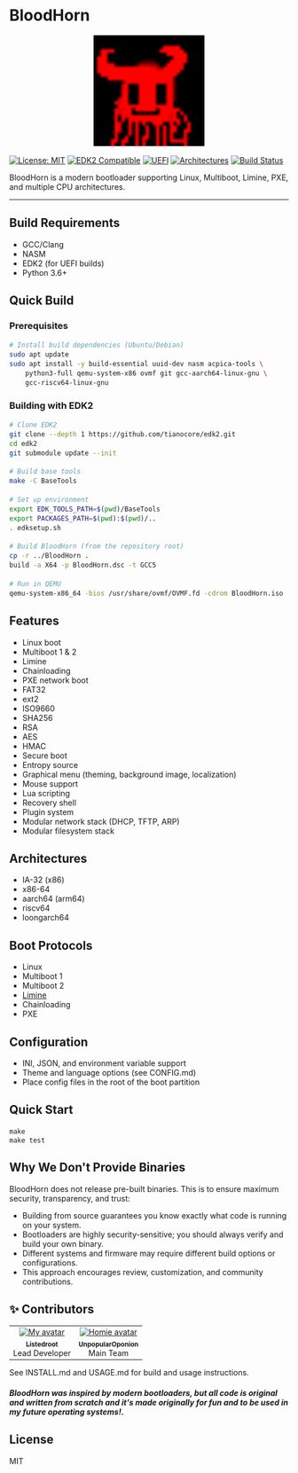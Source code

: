 # BloodHorn
<p align="center">
  <img src="Zeak.png" alt="Project Logo" width="200">
</p>

[![License: MIT](https://img.shields.io/badge/License-MIT-yellow.svg)](https://opensource.org/licenses/MIT)
[![EDK2 Compatible](https://img.shields.io/badge/EDK2-Compatible-blue)](https://github.com/tianocore/tianocore.github.io/)
[![UEFI](https://img.shields.io/badge/UEFI-Secure%20Boot-0078D7)](https://uefi.org/)
[![Architectures](https://img.shields.io/badge/Arch-x86__64%20%7C%20ARM64%20%7C%20RISC--V-0078D7)](https://en.wikipedia.org/wiki/Unified_Extensible_Firmware_Interface)
[![Build Status](https://github.com/Listedroot/BloodHorn/actions/workflows/build.yml/badge.svg?branch=main)](https://github.com/Listedroot/BloodHorn/actions)

BloodHorn is a modern bootloader supporting Linux, Multiboot, Limine, PXE, and multiple CPU architectures.

---
## Build Requirements
- GCC/Clang
- NASM
- EDK2 (for UEFI builds)
- Python 3.6+

## Quick Build

### Prerequisites
```bash
# Install build dependencies (Ubuntu/Debian)
sudo apt update
sudo apt install -y build-essential uuid-dev nasm acpica-tools \
    python3-full qemu-system-x86 ovmf git gcc-aarch64-linux-gnu \
    gcc-riscv64-linux-gnu
```

### Building with EDK2
```bash
# Clone EDK2
git clone --depth 1 https://github.com/tianocore/edk2.git
cd edk2
git submodule update --init

# Build base tools
make -C BaseTools

# Set up environment
export EDK_TOOLS_PATH=$(pwd)/BaseTools
export PACKAGES_PATH=$(pwd):$(pwd)/..
. edksetup.sh

# Build BloodHorn (from the repository root)
cp -r ../BloodHorn .
build -a X64 -p BloodHorn.dsc -t GCC5

# Run in QEMU
qemu-system-x86_64 -bios /usr/share/ovmf/OVMF.fd -cdrom BloodHorn.iso
```

## Features
- Linux boot
- Multiboot 1 & 2
- Limine
- Chainloading
- PXE network boot
- FAT32
- ext2
- ISO9660
- SHA256
- RSA
- AES
- HMAC
- Secure boot
- Entropy source
- Graphical menu (theming, background image, localization)
- Mouse support
- Lua scripting
- Recovery shell
- Plugin system
- Modular network stack (DHCP, TFTP, ARP)
- Modular filesystem stack

## Architectures
- IA-32 (x86)
- x86-64
- aarch64 (arm64)
- riscv64
- loongarch64

## Boot Protocols
- Linux
- Multiboot 1
- Multiboot 2
- [Limine](https://github.com/limine-bootloader/limine-protocol/blob/trunk/PROTOCOL.md)
- Chainloading
- PXE

## Configuration
- INI, JSON, and environment variable support
- Theme and language options (see CONFIG.md)
- Place config files in the root of the boot partition

## Quick Start
```
make
make test
```

## Why We Don't Provide Binaries
BloodHorn does not release pre-built binaries. This is to ensure maximum security, transparency, and trust:
- Building from source guarantees you know exactly what code is running on your system.
- Bootloaders are highly security-sensitive; you should always verify and build your own binary.
- Different systems and firmware may require different build options or configurations.
- This approach encourages review, customization, and community contributions.

## ✨ Contributors

<table>
  <tr>
    <td align="center">
      <a href="https://github.com/Listedroot">
        <img src="https://avatars.githubusercontent.com/Listedroot" width="120px;" alt="My avatar"/>
        <br />
        <sub><b>Listedroot</b></sub>
      </a>
      <br />
      Lead Developer 
    </td>
    <td align="center">
      <a href="https://github.com/unpopularopinionn">
        <img src="https://avatars.githubusercontent.com/unpopularopinionn" width="120px;" alt="Homie avatar"/>
        <br />
        <sub><b>UnpopularOponion</b></sub>
      </a>
      <br />
      Main Team
    </td>
  </tr>
</table>

See INSTALL.md and USAGE.md for build and usage instructions.

#### *BloodHorn was inspired by modern bootloaders, but all code is original and written from scratch and it's made originally for fun and to be used in my future operating systems!.*
## License
MIT

